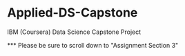 # Applied-DS-Capstone
IBM (Coursera) Data Science Capstone Project   

*** Please be sure to scroll down to "Assignment Section 3"